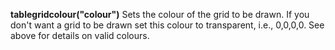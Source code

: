 <a name="tablegridcolour"></a>**tablegridcolour("colour")** Sets the colour of the grid to be drawn. If you don't want a grid to be drawn set this colour to transparent, i.e., 0,0,0,0. See above for details on valid colours.

<!--UPDATE WIDGET_IN_CSOUND
    SIdent sprintf "tablegridcolour(%d, %d, %d) ", rnd(255), rnd(255), rnd(255)
    SIdentifier strcat SIdentifier, SIdent  
-->